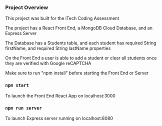 ### Project Overview

This project was built for the iTech Coding Assessment

The project has a React Front End, a MongoDB Cloud Database, and an Express Server

The Database has a Students table, and each student has required String firstName, and required String lastName properties

On the Front End a user is able to add a student or clear all students once they are verified with Google reCAPTCHA

Make sure to run "npm install" before starting the Front End or Server

### `npm start`

To launch the Front End React App on localhost:3000

### `npm run server`

To launch Express server running on localhost:8080
